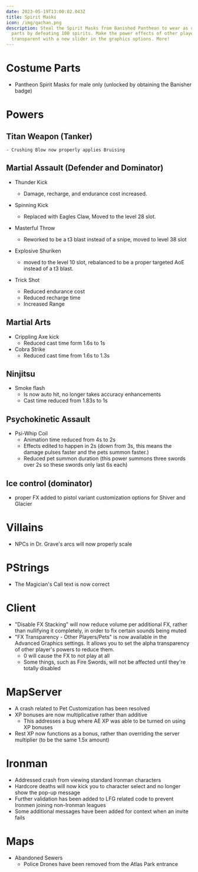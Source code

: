 ```yaml
---
date: 2023-05-19T13:00:02.043Z
title: Spirit Masks
icon: /img/qachan.png
description: Steal the Spirit Masks from Banished Pantheon to wear as costumee
  parts by defeating 100 spirits. Make the power effects of other players
  transparent with a new slider in the graphics options. More!
---
```

# Costume Parts

* Pantheon Spirit Masks for male only (unlocked by obtaining the Banisher badge)

# Powers

## Titan Weapon (Tanker)

    - Crushing Blow now properly applies Bruising

## Martial Assault (Defender and Dominator)

* Thunder Kick 
  - Damage, recharge, and endurance cost increased.

* Spinning Kick
  - Replaced with Eagles Claw, Moved to the level 28 slot.

* Masterful Throw 
  - Reworked to be a t3 blast instead of a snipe, moved to level 38 slot

* Explosive Shuriken 
  - moved to the level 10 slot, rebalanced to be a proper targeted AoE instead of a t3 blast.

* Trick Shot
  - Reduced endurance cost
  - Reduced recharge time
  - Increased Range

## Martial Arts

  * Crippling Axe kick
    - Reduced cast time form 1.6s to 1s
  * Cobra Strike
    - Reduced cast time from 1.6s to 1.3s

## Ninjitsu

  * Smoke flash
    - Is now auto hit, no longer takes accuracy enhancements
    - Cast time reduced from 1.83s to 1s

## Psychokinetic Assault

  * Psi-Whip Coil
    - Animation time reduced from 4s to 2s
    - Effects edited to happen in 2s (down from 3s, this means the damage pulses faster and the pets summon faster.)
    - Reduced pet summon duration (this power summons three swords over 2s so these swords only last 6s each)

## Ice control (dominator)

  * proper FX added to pistol variant customization options for Shiver and Glacier 

# Villains

  * NPCs in Dr. Grave's arcs will now properly scale

# PStrings

  * The Magician's Call text is now correct

# Client

  * "Disable FX Stacking" will now reduce volume per additional FX, rather than nullifying it completely, in order to fix certain sounds being muted
  * "FX Transparency - Other Players/Pets" is now available in the Advanced Graphics settings. It allows you to set the alpha transparency of other player's powers to reduce them.
    - 0 will cause the FX to not play at all
    - Some things, such as Fire Swords, will not be affected until they're totally disabled

# MapServer

  * A crash related to Pet Customization has been resolved
  * XP bonuses are now multiplicative rather than additive
    - This addresses a bug where AE XP was able to be turned on using XP bonuses
  * Rest XP now functions as a bonus, rather than overriding the server multiplier (to be the same 1.5x amount)

# Ironman

  * Addressed crash from viewing standard Ironman characters
  * Hardcore deaths will now kick you to character select and no longer show the pop-up message
  * Further validation has been added to LFG related code to prevent Ironmen joining non-Ironman leagues
  * Some additional messages have been added for context when an invite fails

# Maps

  * Abandoned Sewers
    - Police Drones have been removed from the Atlas Park entrance